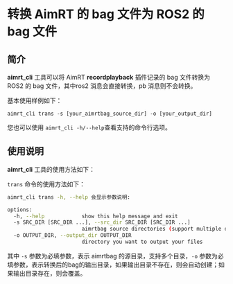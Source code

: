 # 转换 AimRT 的 bag 文件为 ROS2 的 bag 文件

## 简介

**aimrt_cli** 工具可以将 AimRT **recordplayback** 插件记录的 bag 文件转换为 ROS2 的 bag 文件，其中ros2 消息会直接转换，pb 消息则不会转换。

基本使用样例如下：
```
aimrt_cli trans -s [your_aimrtbag_source_dir] -o [your_output_dir]
```

您也可以使用 `aimrt_cli -h/--help`查看支持的命令行选项。


## 使用说明

**aimrt_cli** 工具的使用方法如下：

`trans` 命令的使用方法如下：

```bash
aimrt_cli trans -h, --help 会显示参数说明:

options:
  -h, --help            show this help message and exit
  -s SRC_DIR [SRC_DIR ...], --src_dir SRC_DIR [SRC_DIR ...]
                        aimrtbag source directories (support multiple directories)
  -o OUTPUT_DIR, --output_dir OUTPUT_DIR
                        directory you want to output your files
```

其中 `-s` 参数为必填参数，表示 aimrtbag 的源目录，支持多个目录，`-o` 参数为必填参数，表示转换后的bag的输出目录，如果输出目录不存在，则会自动创建；如果输出目录存在，则会覆盖。
